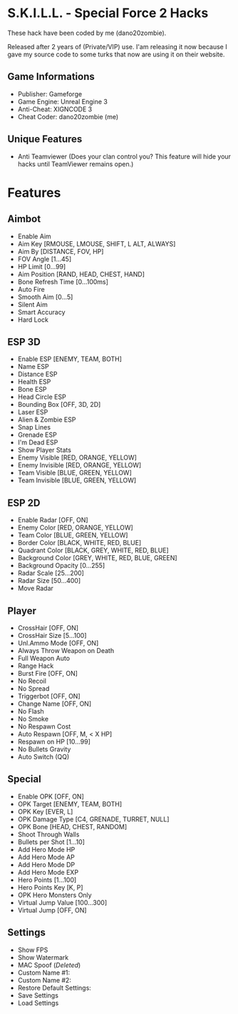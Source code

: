 # S.K.I.L.L. - Special Force 2 Hacks
These hack have been coded by me (dano20zombie). 

Released after 2 years of (Private/VIP) use.
I'am releasing it now because I gave my source code to some turks that now are using it on their website.

Game Informations
-----------------
* Publisher: Gameforge
* Game Engine: Unreal Engine 3
* Anti-Cheat: XIGNCODE 3
* Cheat Coder: dano20zombie (me)

Unique Features
---------------
* Anti Teamviewer (Does your clan control you? This feature will hide your hacks until TeamViewer remains open.)

# Features

Aimbot
------
* Enable Aim
* Aim Key [RMOUSE, LMOUSE, SHIFT, L ALT, ALWAYS]
* Aim By [DISTANCE, FOV, HP]
* FOV Angle [1...45]
* HP Limit [0...99]
* Aim Position [RAND, HEAD, CHEST, HAND]
* Bone Refresh Time [0...100ms]
* Auto Fire
* Smooth Aim [0...5]
* Silent Aim
* Smart Accuracy
* Hard Lock

ESP 3D
------
* Enable ESP [ENEMY, TEAM, BOTH]
* Name ESP
* Distance ESP
* Health ESP
* Bone ESP
* Head Circle ESP
* Bounding Box [OFF, 3D, 2D]
* Laser ESP
* Alien & Zombie ESP
* Snap Lines
* Grenade ESP
* I'm Dead ESP
* Show Player Stats
* Enemy Visible [RED, ORANGE, YELLOW]
* Enemy Invisible [RED, ORANGE, YELLOW]
* Team Visible [BLUE, GREEN, YELLOW]
* Team Invisible [BLUE, GREEN, YELLOW]

ESP 2D
------
* Enable Radar [OFF, ON]
* Enemy Color [RED, ORANGE, YELLOW]
* Team Color [BLUE, GREEN, YELLOW]
* Border Color [BLACK, WHITE, RED, BLUE]
* Quadrant Color [BLACK, GREY, WHITE, RED, BLUE]
* Background Color [GREY, WHITE, RED, BLUE, GREEN]
* Background Opacity [0...255]
* Radar Scale [25...200]
* Radar Size [50...400]
* Move Radar

Player
------
* CrossHair [OFF, ON]
* CrossHair Size [5...100]
* Unl.Ammo Mode [OFF, ON]
* Always Throw Weapon on Death
* Full Weapon Auto
* Range Hack
* Burst Fire [OFF, ON]
* No Recoil
* No Spread
* Triggerbot [OFF, ON]
* Change Name [OFF, ON]
* No Flash
* No Smoke
* No Respawn Cost
* Auto Respawn [OFF, M, < X HP]
* Respawn on HP [10...99]
* No Bullets Gravity
* Auto Switch (QQ)

Special
-------
* Enable OPK [OFF, ON]
* OPK Target [ENEMY, TEAM, BOTH]
* OPK Key [EVER, L]
* OPK Damage Type [C4, GRENADE, TURRET, NULL]
* OPK Bone [HEAD, CHEST, RANDOM]
* Shoot Through Walls
* Bullets per Shot [1...10]
* Add Hero Mode HP
* Add Hero Mode AP
* Add Hero Mode DP
* Add Hero Mode EXP
* Hero Points [1...100]
* Hero Points Key [K, P]
* OPK Hero Monsters Only
* Virtual Jump Value [100...300]
* Virtual Jump [OFF, ON]

Settings
--------
* Show FPS
* Show Watermark
* MAC Spoof (*Deleted*)
* Custom Name #1:
* Custom Name #2:
* Restore Default Settings:
* Save Settings
* Load Settings
